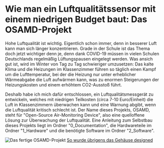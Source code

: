 # Wie man ein Luftqualitätssensor mit einem niedrigen Budget baut: Das OSAMD-Projekt
Hohe Luftqualität ist wichtig. Eigentlich schon immer, denn in besserer Luft kann man sich länger konzentrieren. Grade in der Schule ist das Thema doch jetzt wichtiger denn je, denn dank COVID-19 müssen in vielen Schulen Deutschlands regelmäßig Lüftungspausen eingelegt werden. Was ansich gut ist, wird im Winter von Tag zu Tag schwieriger umzusetzen: Das kalte Klima und die Heizungen im Klassenzimmer führen so täglich einen Kampf um die Lufttemperatur, bei der die Heizung nur unter erheblicher Wärmeabgabe die Luft aufwärmen kann, was zu enormen Steigerungen der Heizungskosten und einem erhöhtem CO2-Ausstoß führt.

Deshalb habe ich mich dafür entschlossen, ein Luftqualitätsmessgerät zu entwickeln, welches mit niedrigen Teilkosten (circa 7-10 Euro/Einheit) die Luft in Klassenzimmern überwachen kann und eine Warnung abgibt, wenn die Luftqualität kritisch schlecht ist. Der Name dieses Projekts, OSAMD, steht für "Open-Source Air-Monitoring Device", also eine quelloffene Lösung zur Überwachung der Luftqualität.
Eine Anleitung zum Selbstbau dieses Projekts liegt im Ordner "0_Documentation", die Hardwareteile im Ordner "1_Hardware" und die benötigte Software im Ordner "2_Software".

![Das fertige OSAMD-Projekt](https://github.com/PaulGoldschmidt/OSAMD/blob/main/1_Hardware/Pictures/completed.jpg)
[So wurde übrigens das Gehäuse designed](https://www.youtube.com/watch?v=d4DvKm7_OzI)
